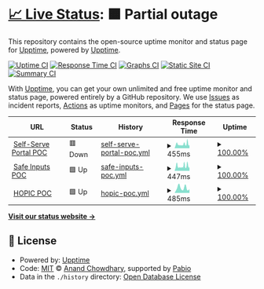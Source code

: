 # [📈 Live Status](https://upptime.github.io/upptime): <!--live status--> **🟧 Partial outage**

This repository contains the open-source uptime monitor and status page for [Upptime](https://upptime.js.org), powered by [Upptime](https://github.com/upptime/upptime).

[![Uptime CI](https://github.com/PHACDataHub/upptime/workflows/Uptime%20CI/badge.svg)](https://github.com/PHACDataHub/upptime/actions?query=workflow%3A%22Uptime+CI%22)
[![Response Time CI](https://github.com/PHACDataHub/upptime/workflows/Response%20Time%20CI/badge.svg)](https://github.com/PHACDataHub/upptime/actions?query=workflow%3A%22Response+Time+CI%22)
[![Graphs CI](https://github.com/PHACDataHub/upptime/workflows/Graphs%20CI/badge.svg)](https://github.com/PHACDataHub/upptime/actions?query=workflow%3A%22Graphs+CI%22)
[![Static Site CI](https://github.com/PHACDataHub/upptime/workflows/Static%20Site%20CI/badge.svg)](https://github.com/PHACDataHub/upptime/actions?query=workflow%3A%22Static+Site+CI%22)
[![Summary CI](https://github.com/PHACDataHub/upptime/workflows/Summary%20CI/badge.svg)](https://github.com/PHACDataHub/upptime/actions?query=workflow%3A%22Summary+CI%22)

With [Upptime](https://upptime.js.org), you can get your own unlimited and free uptime monitor and status page, powered entirely by a GitHub repository. We use [Issues](https://github.com/upptime/upptime/issues) as incident reports, [Actions](https://github.com/PHACDataHub/upptime/actions) as uptime monitors, and [Pages](https://upptime.github.io/upptime) for the status page.

<!--start: status pages-->
<!-- This summary is generated by Upptime (https://github.com/upptime/upptime) -->
<!-- Do not edit this manually, your changes will be overwritten -->
<!-- prettier-ignore -->
| URL | Status | History | Response Time | Uptime |
| --- | ------ | ------- | ------------- | ------ |
| <img alt="" src="https://icons.duckduckgo.com/ip3/null.ico" height="13"> [Self-Serve Portal POC](backstage.alpha.phac-aspc.gc.ca) | 🟥 Down | [self-serve-portal-poc.yml](https://github.com/PHACDataHub/upptime/commits/HEAD/history/self-serve-portal-poc.yml) | <details><summary><img alt="Response time graph" src="./graphs/self-serve-portal-poc/response-time-week.png" height="20"> 455ms</summary><br><a href="https://PHACDataHub.github.io/upptime/history/self-serve-portal-poc"><img alt="Response time 455" src="https://img.shields.io/endpoint?url=https%3A%2F%2Fraw.githubusercontent.com%2FPHACDataHub%2Fupptime%2FHEAD%2Fapi%2Fself-serve-portal-poc%2Fresponse-time.json"></a><br><a href="https://PHACDataHub.github.io/upptime/history/self-serve-portal-poc"><img alt="24-hour response time 368" src="https://img.shields.io/endpoint?url=https%3A%2F%2Fraw.githubusercontent.com%2FPHACDataHub%2Fupptime%2FHEAD%2Fapi%2Fself-serve-portal-poc%2Fresponse-time-day.json"></a><br><a href="https://PHACDataHub.github.io/upptime/history/self-serve-portal-poc"><img alt="7-day response time 455" src="https://img.shields.io/endpoint?url=https%3A%2F%2Fraw.githubusercontent.com%2FPHACDataHub%2Fupptime%2FHEAD%2Fapi%2Fself-serve-portal-poc%2Fresponse-time-week.json"></a><br><a href="https://PHACDataHub.github.io/upptime/history/self-serve-portal-poc"><img alt="30-day response time 455" src="https://img.shields.io/endpoint?url=https%3A%2F%2Fraw.githubusercontent.com%2FPHACDataHub%2Fupptime%2FHEAD%2Fapi%2Fself-serve-portal-poc%2Fresponse-time-month.json"></a><br><a href="https://PHACDataHub.github.io/upptime/history/self-serve-portal-poc"><img alt="1-year response time 455" src="https://img.shields.io/endpoint?url=https%3A%2F%2Fraw.githubusercontent.com%2FPHACDataHub%2Fupptime%2FHEAD%2Fapi%2Fself-serve-portal-poc%2Fresponse-time-year.json"></a></details> | <details><summary><a href="https://PHACDataHub.github.io/upptime/history/self-serve-portal-poc">100.00%</a></summary><a href="https://PHACDataHub.github.io/upptime/history/self-serve-portal-poc"><img alt="All-time uptime 100.00%" src="https://img.shields.io/endpoint?url=https%3A%2F%2Fraw.githubusercontent.com%2FPHACDataHub%2Fupptime%2FHEAD%2Fapi%2Fself-serve-portal-poc%2Fuptime.json"></a><br><a href="https://PHACDataHub.github.io/upptime/history/self-serve-portal-poc"><img alt="24-hour uptime 100.00%" src="https://img.shields.io/endpoint?url=https%3A%2F%2Fraw.githubusercontent.com%2FPHACDataHub%2Fupptime%2FHEAD%2Fapi%2Fself-serve-portal-poc%2Fuptime-day.json"></a><br><a href="https://PHACDataHub.github.io/upptime/history/self-serve-portal-poc"><img alt="7-day uptime 100.00%" src="https://img.shields.io/endpoint?url=https%3A%2F%2Fraw.githubusercontent.com%2FPHACDataHub%2Fupptime%2FHEAD%2Fapi%2Fself-serve-portal-poc%2Fuptime-week.json"></a><br><a href="https://PHACDataHub.github.io/upptime/history/self-serve-portal-poc"><img alt="30-day uptime 100.00%" src="https://img.shields.io/endpoint?url=https%3A%2F%2Fraw.githubusercontent.com%2FPHACDataHub%2Fupptime%2FHEAD%2Fapi%2Fself-serve-portal-poc%2Fuptime-month.json"></a><br><a href="https://PHACDataHub.github.io/upptime/history/self-serve-portal-poc"><img alt="1-year uptime 100.00%" src="https://img.shields.io/endpoint?url=https%3A%2F%2Fraw.githubusercontent.com%2FPHACDataHub%2Fupptime%2FHEAD%2Fapi%2Fself-serve-portal-poc%2Fuptime-year.json"></a></details>
| <img alt="" src="https://icons.duckduckgo.com/ip3/null.ico" height="13"> [Safe Inputs POC](safeinputs.alpha.phac-aspc.gc.ca) | 🟩 Up | [safe-inputs-poc.yml](https://github.com/PHACDataHub/upptime/commits/HEAD/history/safe-inputs-poc.yml) | <details><summary><img alt="Response time graph" src="./graphs/safe-inputs-poc/response-time-week.png" height="20"> 447ms</summary><br><a href="https://PHACDataHub.github.io/upptime/history/safe-inputs-poc"><img alt="Response time 447" src="https://img.shields.io/endpoint?url=https%3A%2F%2Fraw.githubusercontent.com%2FPHACDataHub%2Fupptime%2FHEAD%2Fapi%2Fsafe-inputs-poc%2Fresponse-time.json"></a><br><a href="https://PHACDataHub.github.io/upptime/history/safe-inputs-poc"><img alt="24-hour response time 325" src="https://img.shields.io/endpoint?url=https%3A%2F%2Fraw.githubusercontent.com%2FPHACDataHub%2Fupptime%2FHEAD%2Fapi%2Fsafe-inputs-poc%2Fresponse-time-day.json"></a><br><a href="https://PHACDataHub.github.io/upptime/history/safe-inputs-poc"><img alt="7-day response time 447" src="https://img.shields.io/endpoint?url=https%3A%2F%2Fraw.githubusercontent.com%2FPHACDataHub%2Fupptime%2FHEAD%2Fapi%2Fsafe-inputs-poc%2Fresponse-time-week.json"></a><br><a href="https://PHACDataHub.github.io/upptime/history/safe-inputs-poc"><img alt="30-day response time 447" src="https://img.shields.io/endpoint?url=https%3A%2F%2Fraw.githubusercontent.com%2FPHACDataHub%2Fupptime%2FHEAD%2Fapi%2Fsafe-inputs-poc%2Fresponse-time-month.json"></a><br><a href="https://PHACDataHub.github.io/upptime/history/safe-inputs-poc"><img alt="1-year response time 447" src="https://img.shields.io/endpoint?url=https%3A%2F%2Fraw.githubusercontent.com%2FPHACDataHub%2Fupptime%2FHEAD%2Fapi%2Fsafe-inputs-poc%2Fresponse-time-year.json"></a></details> | <details><summary><a href="https://PHACDataHub.github.io/upptime/history/safe-inputs-poc">100.00%</a></summary><a href="https://PHACDataHub.github.io/upptime/history/safe-inputs-poc"><img alt="All-time uptime 100.00%" src="https://img.shields.io/endpoint?url=https%3A%2F%2Fraw.githubusercontent.com%2FPHACDataHub%2Fupptime%2FHEAD%2Fapi%2Fsafe-inputs-poc%2Fuptime.json"></a><br><a href="https://PHACDataHub.github.io/upptime/history/safe-inputs-poc"><img alt="24-hour uptime 100.00%" src="https://img.shields.io/endpoint?url=https%3A%2F%2Fraw.githubusercontent.com%2FPHACDataHub%2Fupptime%2FHEAD%2Fapi%2Fsafe-inputs-poc%2Fuptime-day.json"></a><br><a href="https://PHACDataHub.github.io/upptime/history/safe-inputs-poc"><img alt="7-day uptime 100.00%" src="https://img.shields.io/endpoint?url=https%3A%2F%2Fraw.githubusercontent.com%2FPHACDataHub%2Fupptime%2FHEAD%2Fapi%2Fsafe-inputs-poc%2Fuptime-week.json"></a><br><a href="https://PHACDataHub.github.io/upptime/history/safe-inputs-poc"><img alt="30-day uptime 100.00%" src="https://img.shields.io/endpoint?url=https%3A%2F%2Fraw.githubusercontent.com%2FPHACDataHub%2Fupptime%2FHEAD%2Fapi%2Fsafe-inputs-poc%2Fuptime-month.json"></a><br><a href="https://PHACDataHub.github.io/upptime/history/safe-inputs-poc"><img alt="1-year uptime 100.00%" src="https://img.shields.io/endpoint?url=https%3A%2F%2Fraw.githubusercontent.com%2FPHACDataHub%2Fupptime%2FHEAD%2Fapi%2Fsafe-inputs-poc%2Fuptime-year.json"></a></details>
| <img alt="" src="https://icons.duckduckgo.com/ip3/null.ico" height="13"> [HOPIC POC](hopic-sdpac.data-donnes.phac-aspc.gc.ca) | 🟩 Up | [hopic-poc.yml](https://github.com/PHACDataHub/upptime/commits/HEAD/history/hopic-poc.yml) | <details><summary><img alt="Response time graph" src="./graphs/hopic-poc/response-time-week.png" height="20"> 485ms</summary><br><a href="https://PHACDataHub.github.io/upptime/history/hopic-poc"><img alt="Response time 485" src="https://img.shields.io/endpoint?url=https%3A%2F%2Fraw.githubusercontent.com%2FPHACDataHub%2Fupptime%2FHEAD%2Fapi%2Fhopic-poc%2Fresponse-time.json"></a><br><a href="https://PHACDataHub.github.io/upptime/history/hopic-poc"><img alt="24-hour response time 356" src="https://img.shields.io/endpoint?url=https%3A%2F%2Fraw.githubusercontent.com%2FPHACDataHub%2Fupptime%2FHEAD%2Fapi%2Fhopic-poc%2Fresponse-time-day.json"></a><br><a href="https://PHACDataHub.github.io/upptime/history/hopic-poc"><img alt="7-day response time 485" src="https://img.shields.io/endpoint?url=https%3A%2F%2Fraw.githubusercontent.com%2FPHACDataHub%2Fupptime%2FHEAD%2Fapi%2Fhopic-poc%2Fresponse-time-week.json"></a><br><a href="https://PHACDataHub.github.io/upptime/history/hopic-poc"><img alt="30-day response time 485" src="https://img.shields.io/endpoint?url=https%3A%2F%2Fraw.githubusercontent.com%2FPHACDataHub%2Fupptime%2FHEAD%2Fapi%2Fhopic-poc%2Fresponse-time-month.json"></a><br><a href="https://PHACDataHub.github.io/upptime/history/hopic-poc"><img alt="1-year response time 485" src="https://img.shields.io/endpoint?url=https%3A%2F%2Fraw.githubusercontent.com%2FPHACDataHub%2Fupptime%2FHEAD%2Fapi%2Fhopic-poc%2Fresponse-time-year.json"></a></details> | <details><summary><a href="https://PHACDataHub.github.io/upptime/history/hopic-poc">100.00%</a></summary><a href="https://PHACDataHub.github.io/upptime/history/hopic-poc"><img alt="All-time uptime 100.00%" src="https://img.shields.io/endpoint?url=https%3A%2F%2Fraw.githubusercontent.com%2FPHACDataHub%2Fupptime%2FHEAD%2Fapi%2Fhopic-poc%2Fuptime.json"></a><br><a href="https://PHACDataHub.github.io/upptime/history/hopic-poc"><img alt="24-hour uptime 100.00%" src="https://img.shields.io/endpoint?url=https%3A%2F%2Fraw.githubusercontent.com%2FPHACDataHub%2Fupptime%2FHEAD%2Fapi%2Fhopic-poc%2Fuptime-day.json"></a><br><a href="https://PHACDataHub.github.io/upptime/history/hopic-poc"><img alt="7-day uptime 100.00%" src="https://img.shields.io/endpoint?url=https%3A%2F%2Fraw.githubusercontent.com%2FPHACDataHub%2Fupptime%2FHEAD%2Fapi%2Fhopic-poc%2Fuptime-week.json"></a><br><a href="https://PHACDataHub.github.io/upptime/history/hopic-poc"><img alt="30-day uptime 100.00%" src="https://img.shields.io/endpoint?url=https%3A%2F%2Fraw.githubusercontent.com%2FPHACDataHub%2Fupptime%2FHEAD%2Fapi%2Fhopic-poc%2Fuptime-month.json"></a><br><a href="https://PHACDataHub.github.io/upptime/history/hopic-poc"><img alt="1-year uptime 100.00%" src="https://img.shields.io/endpoint?url=https%3A%2F%2Fraw.githubusercontent.com%2FPHACDataHub%2Fupptime%2FHEAD%2Fapi%2Fhopic-poc%2Fuptime-year.json"></a></details>

<!--end: status pages-->

[**Visit our status website →**](https://upptime.github.io/upptime)

## 📄 License

- Powered by: [Upptime](https://github.com/upptime/upptime)
- Code: [MIT](./LICENSE) © [Anand Chowdhary](https://anandchowdhary.com), supported by [Pabio](https://pabio.com)
- Data in the `./history` directory: [Open Database License](https://opendatacommons.org/licenses/odbl/1-0/)
